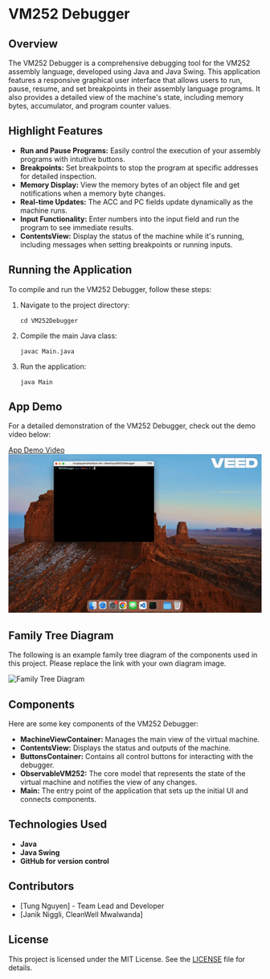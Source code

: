 # VM252 Debugger

## Overview
The VM252 Debugger is a comprehensive debugging tool for the VM252 assembly language, developed using Java and Java Swing. This application features a responsive graphical user interface that allows users to run, pause, resume, and set breakpoints in their assembly language programs. It also provides a detailed view of the machine's state, including memory bytes, accumulator, and program counter values.

## Highlight Features
- **Run and Pause Programs:** Easily control the execution of your assembly programs with intuitive buttons.
- **Breakpoints:** Set breakpoints to stop the program at specific addresses for detailed inspection.
- **Memory Display:** View the memory bytes of an object file and get notifications when a memory byte changes.
- **Real-time Updates:** The ACC and PC fields update dynamically as the machine runs.
- **Input Functionality:** Enter numbers into the input field and run the program to see immediate results.
- **ContentsView:** Display the status of the machine while it's running, including messages when setting breakpoints or running inputs.

## Running the Application
To compile and run the VM252 Debugger, follow these steps:

1. Navigate to the project directory:
    ```
    cd VM252Debugger
    ```

2. Compile the main Java class:
    ```
    javac Main.java
    ```

3. Run the application:
    ```
    java Main
    ```
## App Demo
For a detailed demonstration of the VM252 Debugger, check out the demo video below:

[App Demo Video](https://imgur.com/qJdKyBf)
<img src='demo.gif' title='Video Walkthrough' width='' alt='Video Walkthrough' />


## Family Tree Diagram
The following is an example family tree diagram of the components used in this project. Please replace the link with your own diagram image.

<img src="https://i.imgur.com/s5yU26S.png" alt="Family Tree Diagram" width="600">

## Components
Here are some key components of the VM252 Debugger:

- **MachineViewContainer:** Manages the main view of the virtual machine.
- **ContentsView:** Displays the status and outputs of the machine.
- **ButtonsContainer:** Contains all control buttons for interacting with the debugger.
- **ObservableVM252:** The core model that represents the state of the virtual machine and notifies the view of any changes.
- **Main:** The entry point of the application that sets up the initial UI and connects components.

## Technologies Used
- **Java**
- **Java Swing**
- **GitHub for version control**

## Contributors
- [Tung Nguyen] - Team Lead and Developer
- [Janik Niggli, CleanWell Mwalwanda]

## License
This project is licensed under the MIT License. See the [LICENSE](LICENSE) file for details.


